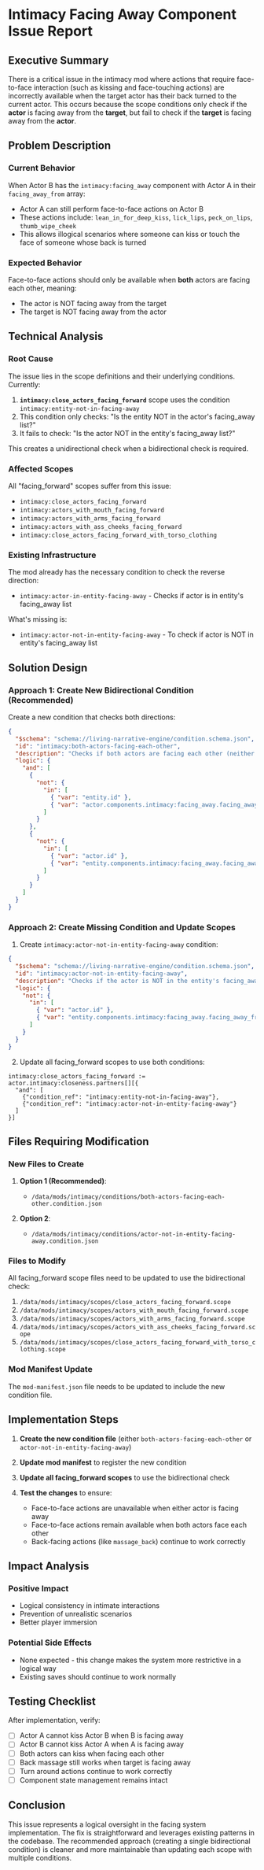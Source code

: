 # Intimacy Facing Away Component Issue Report

## Executive Summary

There is a critical issue in the intimacy mod where actions that require face-to-face interaction (such as kissing and face-touching actions) are incorrectly available when the target actor has their back turned to the current actor. This occurs because the scope conditions only check if the **actor** is facing away from the **target**, but fail to check if the **target** is facing away from the **actor**.

## Problem Description

### Current Behavior

When Actor B has the `intimacy:facing_away` component with Actor A in their `facing_away_from` array:

- Actor A can still perform face-to-face actions on Actor B
- These actions include: `lean_in_for_deep_kiss`, `lick_lips`, `peck_on_lips`, `thumb_wipe_cheek`
- This allows illogical scenarios where someone can kiss or touch the face of someone whose back is turned

### Expected Behavior

Face-to-face actions should only be available when **both** actors are facing each other, meaning:

- The actor is NOT facing away from the target
- The target is NOT facing away from the actor

## Technical Analysis

### Root Cause

The issue lies in the scope definitions and their underlying conditions. Currently:

1. **`intimacy:close_actors_facing_forward`** scope uses the condition `intimacy:entity-not-in-facing-away`
2. This condition only checks: "Is the entity NOT in the actor's facing_away list?"
3. It fails to check: "Is the actor NOT in the entity's facing_away list?"

This creates a unidirectional check when a bidirectional check is required.

### Affected Scopes

All "facing_forward" scopes suffer from this issue:

- `intimacy:close_actors_facing_forward`
- `intimacy:actors_with_mouth_facing_forward`
- `intimacy:actors_with_arms_facing_forward`
- `intimacy:actors_with_ass_cheeks_facing_forward`
- `intimacy:close_actors_facing_forward_with_torso_clothing`

### Existing Infrastructure

The mod already has the necessary condition to check the reverse direction:

- `intimacy:actor-in-entity-facing-away` - Checks if actor is in entity's facing_away list

What's missing is:

- `intimacy:actor-not-in-entity-facing-away` - To check if actor is NOT in entity's facing_away list

## Solution Design

### Approach 1: Create New Bidirectional Condition (Recommended)

Create a new condition that checks both directions:

```json
{
  "$schema": "schema://living-narrative-engine/condition.schema.json",
  "id": "intimacy:both-actors-facing-each-other",
  "description": "Checks if both actors are facing each other (neither is facing away from the other).",
  "logic": {
    "and": [
      {
        "not": {
          "in": [
            { "var": "entity.id" },
            { "var": "actor.components.intimacy:facing_away.facing_away_from" }
          ]
        }
      },
      {
        "not": {
          "in": [
            { "var": "actor.id" },
            { "var": "entity.components.intimacy:facing_away.facing_away_from" }
          ]
        }
      }
    ]
  }
}
```

### Approach 2: Create Missing Condition and Update Scopes

1. Create `intimacy:actor-not-in-entity-facing-away` condition:

```json
{
  "$schema": "schema://living-narrative-engine/condition.schema.json",
  "id": "intimacy:actor-not-in-entity-facing-away",
  "description": "Checks if the actor is NOT in the entity's facing_away_from array (i.e., the entity is not facing away from the actor).",
  "logic": {
    "not": {
      "in": [
        { "var": "actor.id" },
        { "var": "entity.components.intimacy:facing_away.facing_away_from" }
      ]
    }
  }
}
```

2. Update all facing_forward scopes to use both conditions:

```dsl
intimacy:close_actors_facing_forward := actor.intimacy:closeness.partners[][{
  "and": [
    {"condition_ref": "intimacy:entity-not-in-facing-away"},
    {"condition_ref": "intimacy:actor-not-in-entity-facing-away"}
  ]
}]
```

## Files Requiring Modification

### New Files to Create

1. **Option 1 (Recommended)**:
   - `/data/mods/intimacy/conditions/both-actors-facing-each-other.condition.json`

2. **Option 2**:
   - `/data/mods/intimacy/conditions/actor-not-in-entity-facing-away.condition.json`

### Files to Modify

All facing_forward scope files need to be updated to use the bidirectional check:

1. `/data/mods/intimacy/scopes/close_actors_facing_forward.scope`
2. `/data/mods/intimacy/scopes/actors_with_mouth_facing_forward.scope`
3. `/data/mods/intimacy/scopes/actors_with_arms_facing_forward.scope`
4. `/data/mods/intimacy/scopes/actors_with_ass_cheeks_facing_forward.scope`
5. `/data/mods/intimacy/scopes/close_actors_facing_forward_with_torso_clothing.scope`

### Mod Manifest Update

The `mod-manifest.json` file needs to be updated to include the new condition file.

## Implementation Steps

1. **Create the new condition file** (either `both-actors-facing-each-other` or `actor-not-in-entity-facing-away`)

2. **Update mod manifest** to register the new condition

3. **Update all facing_forward scopes** to use the bidirectional check

4. **Test the changes** to ensure:
   - Face-to-face actions are unavailable when either actor is facing away
   - Face-to-face actions remain available when both actors face each other
   - Back-facing actions (like `massage_back`) continue to work correctly

## Impact Analysis

### Positive Impact

- Logical consistency in intimate interactions
- Prevention of unrealistic scenarios
- Better player immersion

### Potential Side Effects

- None expected - this change makes the system more restrictive in a logical way
- Existing saves should continue to work normally

## Testing Checklist

After implementation, verify:

- [ ] Actor A cannot kiss Actor B when B is facing away
- [ ] Actor B cannot kiss Actor A when A is facing away
- [ ] Both actors can kiss when facing each other
- [ ] Back massage still works when target is facing away
- [ ] Turn around actions continue to work correctly
- [ ] Component state management remains intact

## Conclusion

This issue represents a logical oversight in the facing system implementation. The fix is straightforward and leverages existing patterns in the codebase. The recommended approach (creating a single bidirectional condition) is cleaner and more maintainable than updating each scope with multiple conditions.

